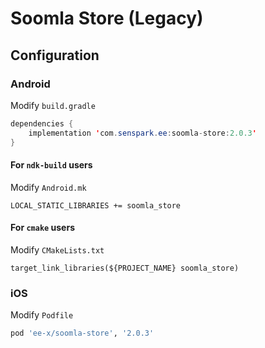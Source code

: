 # Soomla Store (Legacy)
## Configuration
### Android
Modify `build.gradle`
```java
dependencies {
    implementation 'com.senspark.ee:soomla-store:2.0.3'
}
```

#### For `ndk-build` users
Modify `Android.mk`
```
LOCAL_STATIC_LIBRARIES += soomla_store
```

#### For `cmake` users
Modify `CMakeLists.txt`
```
target_link_libraries(${PROJECT_NAME} soomla_store)
```

### iOS
Modify `Podfile`
```ruby
pod 'ee-x/soomla-store', '2.0.3'
```